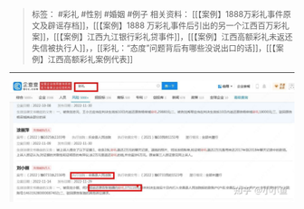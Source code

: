 > 标签： #彩礼 #性别 #婚姻 #例子
> 相关资料： [[【案例】1888万彩礼事件原文及辟谣存档]]，[[【案例】1888 万彩礼事件后引出的另一个江西百万彩礼案]]，[[【案例】江西九江银行彩礼贷事件]]，[[【案例】江西高额彩礼未返还失信被执行人]]，，[[彩礼：“态度”问题背后有哪些没说出口的话]]，[[【案例】江西高额彩礼案例代表]]
***
[![1673630130985.jpeg](https://raw.githubusercontent.com/bluntvoice/mypic/main/1673630130985.jpeg)](https://raw.githubusercontent.com/bluntvoice/mypic/main/1673630130985.jpeg)